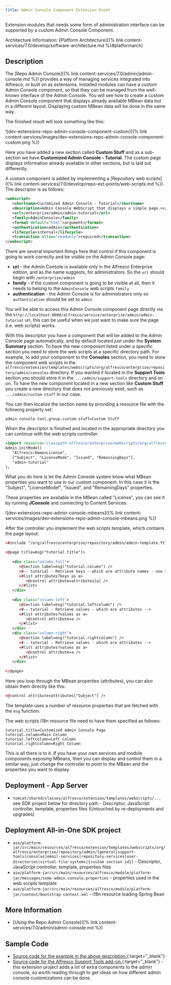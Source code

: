 ```yaml
---
title: Admin Console Component Extension Point
---
```


Extension modules that needs some form of administration interface can be supported by a custom Admin Console Component.

Architecture Information: [Platform Architecture]({% link content-services/7.0/develop/software-architecture.md %}#platformarch)

## Description

The [Repo Admin Console]({% link content-services/7.0/admin/admin-console.md %}) provides a way of managing services integrated into Alfresco, 
or built on as extensions. Installed modules can have a custom Admin Console component, so that they can be managed 
from the well-known interface of the Admin Console. You will see how to create a custom Admin Console component that 
displays already available MBean data but in a different layout. Displaying custom MBean data will be done in the same way.

The finished result will look something like this:

![dev-extensions-repo-admin-console-component-custom]({% link content-services/images/dev-extensions-repo-admin-console-component-custom.png %})

Here you have added a new section called **Custom Stuff** and as a sub-section we have **Customized Admin Console - Tutorial**. 
The custom page displays information already available in other sections, but is laid out differently.

A custom component is added by implementing a [Repository web scripts]({% link content-services/7.0/develop/repo-ext-points/web-scripts.md %}). 
The descriptor is as follows:

```xml
<webscript>
   <shortname>Customized Admin Console - Tutorial</shortname>
   <description>Admin Console WebScript that displays a simple page.></description>
   <url>/enterprise/admin/admin-tutorial</url>
   <family>AdminConsole</family>
   <format default="html">argument</format>
   <authentication>admin</authentication>
   <lifecycle>internal</lifecycle>
   <transaction allow="readonly">required</transaction>
</webscript>
```

There are several important things here that control if this component is going to work correctly and be visible on the 
Admin Console page:

* **url** - the Admin Console is available only in the Alfresco Enterprise edition, and as the name suggests, for administrators. So the `url` should begin with `/enterprise/admin`
* **family** - if the custom component is going to be visible at all, then it needs to belong to the `AdminConsole` web scripts `family`
* **authentication** - the Admin Console is for administrators only so `authentication` should be set to `admin`

You will be able to access this Admin Console component page directly via the 
`http://localhost:8080/alfresco/service/enterprise/admin/admin-tutorial` url, this can be useful when we just want to 
make sure the page (i.e. web scripts) works.

With this descriptor you have a component that will be added to the Admin Console page automatically, and by default 
located just under the **System Summary** section. To have the new component listed under a specific section you need 
to store the web scripts at a specific directory path. For example, to add your component to the **Consoles** section, 
you need to store the component web scripts in the `alfresco/extension/templates/webscripts/org/alfresco/enterprise/repository/admin/consoles` 
directory. If you wanted it located in the **Support Tools** section you should store it in the `.../admin/support-tools` 
directory and so on. To have the new component located in a new section like **Custom Stuff** you create a new directory 
that does not previously exist, such as `.../admin/custom-stuff` in our case.

You can then localize the section name by providing a resource file with the following property set:

```text
admin-console.tool.group.custom-stuff=Custom Stuff
```

When the descriptor is finished and located in the appropriate directory you can continue with the web scripts controller:

```xml
<import resource="classpath:alfresco/enterprise/webscripts/org/alfresco/enterprise/repository/admin/admin-common.lib.js">
Admin.initModel(
   "Alfresco:Name=License",
   ["Subject", "LicenseMode", "Issued", "RemainingDays"],
   "admin-tutorial"
);
```

What you do here is let the Admin Console system know what MBean properties you want to use in our custom component. 
In this case it is the "Subject", "LicenseModel", "Issued", and "RemainingDays" properties.

These properties are available in the MBean called "License", you can see it by running **JConsole** and connecting to 
Content Services:

![dev-extensions-repo-admin-console-mbeans]({% link content-services/images/dev-extensions-repo-admin-console-mbeans.png %})

After the controller you implement the web scripts template, which contains the page layout:

```xml
<#include "/org/alfresco/enterprise/repository/admin/admin-template.ftl" />

<@page title=msg("tutorial.title")>
   
   <div class="column-full">
      <@section label=msg("tutorial.column") />
      <#-- tutorial - Retrieve keys - which are attribute names - use to index into attribute hash -->
      <#list attributes?keys as a>
         <@control attribute=attributes[a] />
      </#list>
   </div>
   
   <div class="column-left">
      <@section label=msg("tutorial.leftcolumn") />
      <#-- tutorial - Retrieve values - which are attributes -->
      <#list attributes?values as a>
         <@control attribute=a />
      </#list>
   </div>
   <div class="column-right">
      <@section label=msg("tutorial.rightcolumn") />
      <#-- tutorial - Retrieve values - which are attributes -->
      <#list attributes?values as a>
         <@control attribute=a />
      </#list>
   </div>
   
</@page>
```

Here you loop through the MBean properties (attributes), you can also obtain them directly like this:

```xml
<@control attribute=attributes["Subject"] />
```

The template uses a number of resource properties that are fetched with the `msg` function.

The web scripts i18n resource file need to have them specified as follows:

```text
tutorial.title=Customized Admin Console Page
tutorial.column=Main Column
tutorial.leftcolumn=Left Column
tutorial.rightcolumn=Right Column
```

This is all there is to it. If you have your own services and module components exposing MBeans, then you can display 
and control them in a similar way, just change the controller to point to the MBean and the properties you want to display.

## Deployment - App Server

* `tomcat/shared/classes/alfresco/extension/templates/webscripts/...` see SDK project below for directory path - Descriptor, JavaScript controller, template, properties files (Untouched by re-deployments and upgrades)

## Deployment All-in-One SDK project

* `aio/platform-jar/src/main/resources/alfresco/extension/templates/webscripts/org/alfresco/enterprise/repository/admin/[general|support-tools|consoles|email-services|repository-services|user-directories|virtual-file-systems|{custom section id}]` - Descriptor, JavaScript controller, template, properties files
* `aio/platform-jar/src/main/resources/alfresco/module/platform-jar/messages/some-admin.console.properties` - properties used in the web scripts template
* `aio/platform-jar/src/main/resources/alfresco/module/platform-jar/context/bootstrap-context.xml` - i18n resource loading Spring Bean

## More Information

* [Using the Repo Admin Console]({% link content-services/7.0/admin/admin-console.md %})

## Sample Code

* [Source code for the example in the above description.](https://github.com/Alfresco/alfresco-sdk-samples/tree/alfresco-51/all-in-one/add-admin-console-component-repo){:target="_blank"}
* [Source code for the Alfresco Support Tools add-on.](https://github.com/Alfresco/alfresco-support-tools){:target="_blank"} - this extension project adds a lot of extra components to the admin console, so worth reading through to get ideas on how different admin console customizations can be done.
